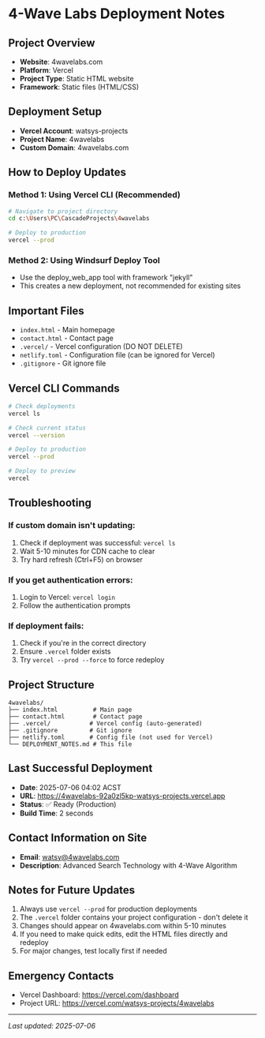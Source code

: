 # 4-Wave Labs Deployment Notes

## Project Overview
- **Website**: 4wavelabs.com
- **Platform**: Vercel
- **Project Type**: Static HTML website
- **Framework**: Static files (HTML/CSS)

## Deployment Setup
- **Vercel Account**: watsys-projects
- **Project Name**: 4wavelabs
- **Custom Domain**: 4wavelabs.com

## How to Deploy Updates

### Method 1: Using Vercel CLI (Recommended)
```bash
# Navigate to project directory
cd c:\Users\PC\CascadeProjects\4wavelabs

# Deploy to production
vercel --prod
```

### Method 2: Using Windsurf Deploy Tool
- Use the deploy_web_app tool with framework "jekyll"
- This creates a new deployment, not recommended for existing sites

## Important Files
- `index.html` - Main homepage
- `contact.html` - Contact page
- `.vercel/` - Vercel configuration (DO NOT DELETE)
- `netlify.toml` - Configuration file (can be ignored for Vercel)
- `.gitignore` - Git ignore file

## Vercel CLI Commands
```bash
# Check deployments
vercel ls

# Check current status
vercel --version

# Deploy to production
vercel --prod

# Deploy to preview
vercel
```

## Troubleshooting

### If custom domain isn't updating:
1. Check if deployment was successful: `vercel ls`
2. Wait 5-10 minutes for CDN cache to clear
3. Try hard refresh (Ctrl+F5) on browser

### If you get authentication errors:
1. Login to Vercel: `vercel login`
2. Follow the authentication prompts

### If deployment fails:
1. Check if you're in the correct directory
2. Ensure `.vercel` folder exists
3. Try `vercel --prod --force` to force redeploy

## Project Structure
```
4wavelabs/
├── index.html          # Main page
├── contact.html        # Contact page
├── .vercel/           # Vercel config (auto-generated)
├── .gitignore         # Git ignore
├── netlify.toml       # Config file (not used for Vercel)
└── DEPLOYMENT_NOTES.md # This file
```

## Last Successful Deployment
- **Date**: 2025-07-06 04:02 ACST
- **URL**: https://4wavelabs-92a0zl5kp-watsys-projects.vercel.app
- **Status**: ✅ Ready (Production)
- **Build Time**: 2 seconds

## Contact Information on Site
- **Email**: watsy@4wavelabs.com
- **Description**: Advanced Search Technology with 4-Wave Algorithm

## Notes for Future Updates
1. Always use `vercel --prod` for production deployments
2. The `.vercel` folder contains your project configuration - don't delete it
3. Changes should appear on 4wavelabs.com within 5-10 minutes
4. If you need to make quick edits, edit the HTML files directly and redeploy
5. For major changes, test locally first if needed

## Emergency Contacts
- Vercel Dashboard: https://vercel.com/dashboard
- Project URL: https://vercel.com/watsys-projects/4wavelabs

---
*Last updated: 2025-07-06*
